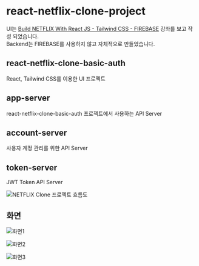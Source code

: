 # react-netflix-clone-project

UI는 [Build NETFLIX With React JS - Tailwind CSS - FIREBASE](https://www.youtube.com/watch?v=ATz8wg6sg30) 강좌를 보고 작성 되었습니다.\
Backend는 FIREBASE를 사용하지 않고 자체적으로 만들었습니다.

## react-netflix-clone-basic-auth

React, Tailwind CSS를 이용한 UI 프로젝트

## app-server

react-netflix-clone-basic-auth 프로젝트에서 사용하는 API Server

## account-server

사용자 계정 관리를 위한 API Server

## token-server

JWT Token API Server

![NETFLIX Clone 프로젝트 흐름도](https://user-images.githubusercontent.com/39702082/209175595-f845c264-48d4-468e-a7fb-06dcbec9151f.PNG)

## 화면

![화면1](https://user-images.githubusercontent.com/39702082/209175639-8c0cd295-0438-4fd0-a898-df9af6bda497.PNG)

![화면2](https://user-images.githubusercontent.com/39702082/209175658-4e332a1e-0c10-4fc0-9c9a-738e15095901.PNG)

![화면3](https://user-images.githubusercontent.com/39702082/209175673-eacb6961-ce64-40c3-859d-1bd95041eb76.PNG)
